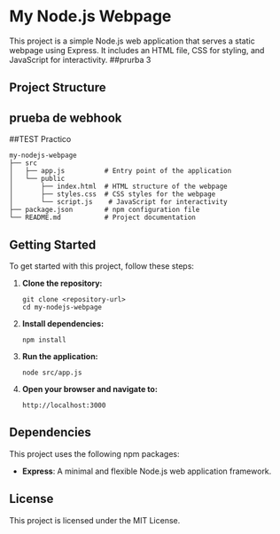 # My Node.js Webpage

This project is a simple Node.js web application that serves a static webpage using Express. It includes an HTML file, CSS for styling, and JavaScript for interactivity.
##prurba 3
## Project Structure
## prueba de webhook
##TEST Practico
```
my-nodejs-webpage
├── src
│   ├── app.js          # Entry point of the application
│   └── public
│       ├── index.html  # HTML structure of the webpage
│       ├── styles.css  # CSS styles for the webpage
│       └── script.js    # JavaScript for interactivity
├── package.json        # npm configuration file
└── README.md           # Project documentation
```

## Getting Started

To get started with this project, follow these steps:

1. **Clone the repository:**
   ```
   git clone <repository-url>
   cd my-nodejs-webpage
   ```

2. **Install dependencies:**
   ```
   npm install
   ```

3. **Run the application:**
   ```
   node src/app.js
   ```

4. **Open your browser and navigate to:**
   ```
   http://localhost:3000
   ```

## Dependencies

This project uses the following npm packages:

- **Express**: A minimal and flexible Node.js web application framework.

## License

This project is licensed under the MIT License.
